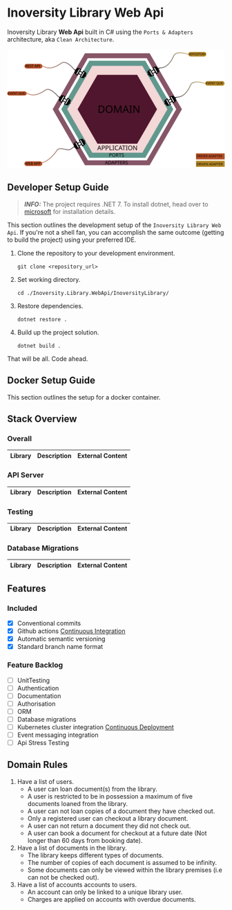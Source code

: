 # Inoversity Library Web Api


Inoversity Library **Web Api** built in C# using the
`Ports & Adapters` architecture, aka `Clean Architecture`.

<img src="./assets/applicationArchitecture.svg" alt="Microservice Architecture">

## Developer Setup Guide

> **_INFO:_** The project requires .NET 7. To install dotnet, head
> over to [microsoft](https://dotnet.microsoft.com/en-us/download) for installation details.

This section outlines the development setup of the `Inoversity Library Web Api`. If you're not
a shell fan, you can accomplish the same outcome (getting to build the project) using your preferred IDE.

1. Clone the repository to your development environment.
    ```
    git clone <repository_url>
    ```
2. Set working directory.
    ```
    cd ./Inoversity.Library.WebApi/InoversityLibrary/
    ```
3. Restore dependencies.
    ```
    dotnet restore .
    ```
4. Build up the project solution.
    ```
    dotnet build .
    ```

That will be all. Code ahead.

## Docker Setup Guide

This section outlines the setup for a docker container.

## Stack Overview

### Overall
| Library | Description | External Content |
|---------|-------------|------------------|

### API Server
| Library                                 | Description            | External Content                                                                                     |
|-----------------------------------------|------------------------|------------------------------------------------------------------------------------------------------|

### Testing
| Library                                                              | Description                 | External Content                                                                                                                                     |
|----------------------------------------------------------------------|-----------------------------|------------------------------------------------------------------------------------------------------------------------------------------------------|

### Database Migrations
| Library     | Description         | External Content                 |
|-------------|---------------------|----------------------------------|

## Features
### Included
- [X] Conventional commits
- [X] Github actions [Continuous Integration](https://www.atlassian.com/continuous-delivery/continuous-integration)
- [X] Automatic semantic versioning
- [X] Standard branch name format

### Feature Backlog
- [ ] UnitTesting
- [ ] Authentication
- [ ] Documentation
- [ ] Authorisation
- [ ] ORM
- [ ] Database migrations
- [ ] Kubernetes cluster integration [Continuous Deployment](https://www.atlassian.com/continuous-delivery/principles/continuous-integration-vs-delivery-vs-deployment)
- [ ] Event messaging integration
- [ ] Api Stress Testing

## Domain Rules
 
1. Have a list of users.  
   - A user can loan document(s) from the library.
   - A user is restricted to be in possession a maximum of five documents loaned from the library.
   - A user can not loan copies of a document they have checked out.
   - Only a registered user can checkout a library document.
   - A user can not return a document they did not check out.
   - A user can book a document for checkout at a future date (Not longer than 60 days from booking date).
2. Have a list of documents in the library.
   - The library keeps different types of documents.
   - The number of copies of each document is assumed to be infinity.
   - Some documents can only be viewed within the library premises (i.e can not be checked out).
3. Have a list of accounts accounts to users.
   - An account can only be linked to a unique library user.
   - Charges are applied on accounts with overdue documents.